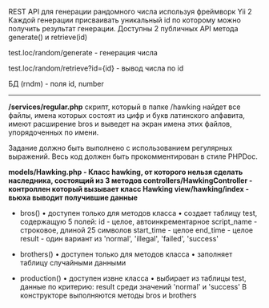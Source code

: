 REST API для генерации рандомного числа используя фреймворк Yii 2
Каждой генерации присваивать уникальный id по которому можно получить результат генерации. 
Доступны 2 публичных API метода generate() и retrieve(id)


test.loc/random/generate - генерация числа

test.loc/random/retrieve?id={id} - вывод числа по id

БД (rndm) - поля id, number

-------------------------------------------------------------------
**/services/regular.php**
скрипт, который в папке /hawking найдет все файлы, имена которых состоят из цифр и букв латинского алфавита, имеют расширение bros и выведет на экран имена этих файлов, упорядоченных по имени.

Задание должно быть выполнено с использованием регулярных выражений.
Весь код должен быть прокомментирован в стиле PHPDoc.


**models/Hawking.php - Класс hawking, от которого нельзя сделать наследника, состоящий из 3 методов
controllers/HawkingController - контроллен который вызывает класс Hawking
view/hawking/index - вьюха выводит получившие данные**


- bros()
    • доступен только для методов класса
    • создает таблицу test, содержащую 5 полей:
id - целое, автоинкрементарное
script_name - строковое, длиной 25 символов
start_time - целое
end_time - целое
result - один вариант из 'normal', 'illegal', 'failed', 'success'

- brothers()
    • доступен только для методов класса
    • заполняет таблицу случайными данными
  
- production()
    • доступен извне класса
    • выбирает из таблицы test, данные по критерию: result среди значений 'normal' и 'success'
В конструкторе выполняются методы bros и brothers
